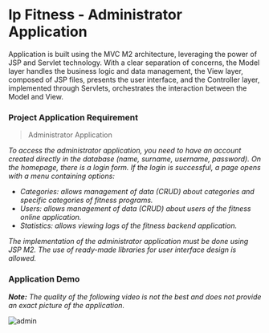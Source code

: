 # Ip Fitness - Administrator Application
Application is built using the MVC M2 architecture, leveraging the power of JSP and Servlet technology. With a clear separation of concerns, the Model layer handles the business logic and data management, the View layer, composed of JSP files, presents the user interface, and the Controller layer, implemented through Servlets, orchestrates the interaction between the Model and View. 

### Project Application Requirement
> Administrator Application

*To access the administrator application, you need to have an account created directly in the database (name, surname, username, password). 
On the homepage, there is a login form. If the login is successful, a page opens with a menu containing options:*
- *Categories: allows management of data (CRUD) about categories and specific categories of fitness programs.*
- *Users: allows management of data (CRUD) about users of the fitness online application.*
- *Statistics: allows viewing logs of the fitness backend application.*

*The implementation of the administrator application must be done using JSP M2. The use of ready-made libraries for user interface design is allowed.*
    
### Application Demo
***Note:*** *The quality of the following video is not the best and does not provide an exact picture of the application.*

![admin](https://github.com/Milan-Kovacevic/Project-IPFitness/assets/93384395/0f29623f-6e9b-4cfc-9947-d55fcfc54abb)
